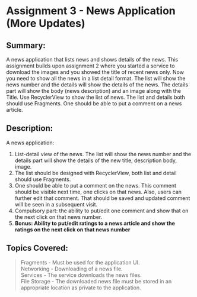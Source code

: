 # Assignment 3 - News Application (More Updates)

## Summary:
A news application that lists news and shows details of the news. This assignment builds upon
assignment 2 where you started a service to download the images and you showed the title of
recent news only. Now you need to show all the news in a list detail format. The list will show the
news number and the details will show the details of the news. The details part will show the
body (news description) and an image along with the Title. Use RecyclerView to show the list of
news. The list and details both should use Fragments. One should be able to put a comment on
a news article.

## Description:
A news application:
1) List-detail view of the news. The list will show the news number and the details part will
show the details of the new title, description body, image.
2) The list should be designed with RecyclerView, both list and detail should use
Fragments.
3) One should be able to put a comment on the news. This comment should be visible next
time, one clicks on that news. Also, users can further edit that comment. That should be
saved and updated comment will be seen in a subsequent visit.
4) Compulsory part: the ability to put/edit one comment and show that on the next click on
that news number.
5) **Bonus: Ability to put/edit ratings to a news article and show the ratings on the next click
on that news number**

## Topics Covered:
> Fragments - Must be used for the application UI. \
> Networking - Downloading of a news file. \
> Services - The service downloads the news files. \
> File Storage - The downloaded news file must be stored in an appropriate location as private
to the application.
